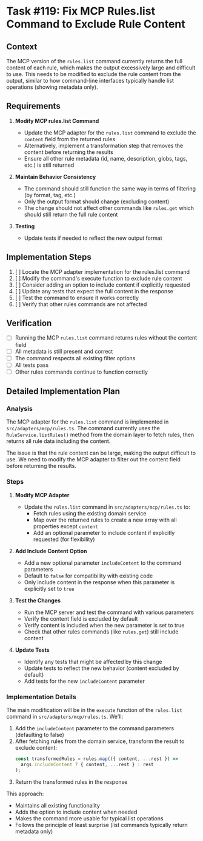 # Task #119: Fix MCP Rules.list Command to Exclude Rule Content

## Context

The MCP version of the `rules.list` command currently returns the full content of each rule, which makes the output excessively large and difficult to use. This needs to be modified to exclude the rule content from the output, similar to how command-line interfaces typically handle list operations (showing metadata only).

## Requirements

1. **Modify MCP rules.list Command**

   - Update the MCP adapter for the `rules.list` command to exclude the `content` field from the returned rules
   - Alternatively, implement a transformation step that removes the content before returning the results
   - Ensure all other rule metadata (id, name, description, globs, tags, etc.) is still returned

2. **Maintain Behavior Consistency**

   - The command should still function the same way in terms of filtering (by format, tag, etc.)
   - Only the output format should change (excluding content)
   - The change should not affect other commands like `rules.get` which should still return the full rule content

3. **Testing**
   - Update tests if needed to reflect the new output format

## Implementation Steps

1. [ ] Locate the MCP adapter implementation for the rules.list command
2. [ ] Modify the command's execute function to exclude rule content
3. [ ] Consider adding an option to include content if explicitly requested
4. [ ] Update any tests that expect the full content in the response
5. [ ] Test the command to ensure it works correctly
6. [ ] Verify that other rules commands are not affected

## Verification

- [ ] Running the MCP `rules.list` command returns rules without the content field
- [ ] All metadata is still present and correct
- [ ] The command respects all existing filter options
- [ ] All tests pass
- [ ] Other rules commands continue to function correctly

## Detailed Implementation Plan

### Analysis

The MCP adapter for the `rules.list` command is implemented in `src/adapters/mcp/rules.ts`. The command currently uses the `RuleService.listRules()` method from the domain layer to fetch rules, then returns all rule data including the content.

The issue is that the rule content can be large, making the output difficult to use. We need to modify the MCP adapter to filter out the content field before returning the results.

### Steps

1. **Modify MCP Adapter**

   - Update the `rules.list` command in `src/adapters/mcp/rules.ts` to:
     - Fetch rules using the existing domain service
     - Map over the returned rules to create a new array with all properties except `content`
     - Add an optional parameter to include content if explicitly requested (for flexibility)

2. **Add Include Content Option**

   - Add a new optional parameter `includeContent` to the command parameters
   - Default to `false` for compatibility with existing code
   - Only include content in the response when this parameter is explicitly set to `true`

3. **Test the Changes**

   - Run the MCP server and test the command with various parameters
   - Verify the content field is excluded by default
   - Verify content is included when the new parameter is set to true
   - Check that other rules commands (like `rules.get`) still include content

4. **Update Tests**
   - Identify any tests that might be affected by this change
   - Update tests to reflect the new behavior (content excluded by default)
   - Add tests for the new `includeContent` parameter

### Implementation Details

The main modification will be in the `execute` function of the `rules.list` command in `src/adapters/mcp/rules.ts`. We'll:

1. Add the `includeContent` parameter to the command parameters (defaulting to false)
2. After fetching rules from the domain service, transform the result to exclude content:
   ```typescript
   const transformedRules = rules.map(({ content, ...rest }) =>
     args.includeContent ? { content, ...rest } : rest
   );
   ```
3. Return the transformed rules in the response

This approach:

- Maintains all existing functionality
- Adds the option to include content when needed
- Makes the command more usable for typical list operations
- Follows the principle of least surprise (list commands typically return metadata only)
